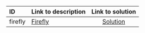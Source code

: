 | ID | Link to description | Link to solution |
|:---|:---|:---:|
| firefly | [Firefly](https://open.kattis.com/problems/firefly) | [Solution](https://github.com/versenyi98/kattis-solutions/tree/main/solutions/Firefly)|
